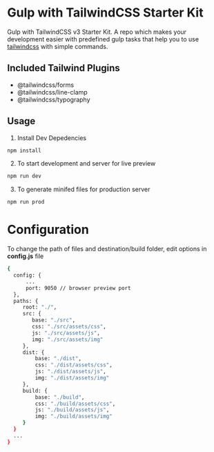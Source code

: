 # Gulp with TailwindCSS Starter Kit

Gulp with TailwindCSS v3 Starter Kit.
A repo which makes your development easier with predefined gulp tasks that help you to use [tailwindcss](https://github.com/tailwindcss/tailwindcss) with simple commands.

## Included Tailwind Plugins

- @tailwindcss/forms
- @tailwindcss/line-clamp
- @tailwindcss/typography

## Usage

1. Install Dev Depedencies

```sh
npm install
```

2. To start development and server for live preview

```sh
npm run dev
```

3. To generate minifed files for production server

```sh
npm run prod
```

# Configuration

To change the path of files and destination/build folder, edit options in **config.js** file

```sh
{
  config: {
      ...
      port: 9050 // browser preview port
  },
  paths: {
     root: "./",
     src: {
        base: "./src",
        css: "./src/assets/css",
        js: "./src/assets/js",
        img: "./src/assets/img"
     },
     dist: {
         base: "./dist",
         css: "./dist/assets/css",
         js: "./dist/assets/js",
         img: "./dist/assets/img"
     },
     build: {
         base: "./build",
         css: "./build/assets/css",
         js: "./build/assets/js",
         img: "./build/assets/img"
     }
  }
  ...
}
```
